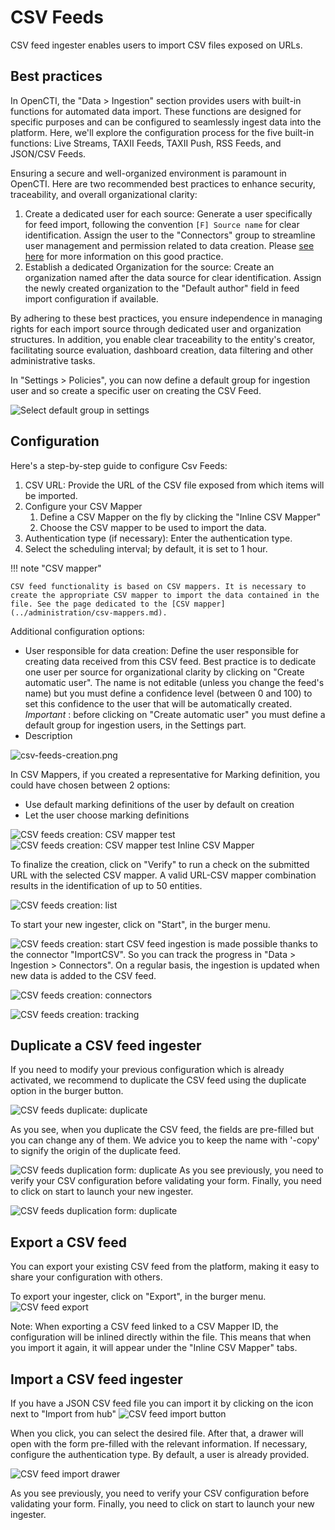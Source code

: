 # CSV Feeds

CSV feed ingester enables users to import CSV files exposed on URLs.

<a id="best-practices-section"></a>
## Best practices

In OpenCTI, the "Data > Ingestion" section provides users with built-in functions for automated data import. These functions are designed for specific purposes and can be configured to seamlessly ingest data into the platform. Here, we'll explore the configuration process for the five built-in functions: Live Streams, TAXII Feeds, TAXII Push, RSS Feeds, and JSON/CSV Feeds.

Ensuring a secure and well-organized environment is paramount in OpenCTI. Here are two recommended best practices to enhance security, traceability, and overall organizational clarity:

1. Create a dedicated user for each source: Generate a user specifically for feed import, following the convention `[F] Source name` for clear identification. Assign the user to the "Connectors" group to streamline user management and permission related to data creation. Please [see here](../../deployment/connectors.md#connector-token-section) for more information on this good practice.
2. Establish a dedicated Organization for the source: Create an organization named after the data source for clear identification. Assign the newly created organization to the "Default author" field in feed import configuration if available.

By adhering to these best practices, you ensure independence in managing rights for each import source through dedicated user and organization structures. In addition, you enable clear traceability to the entity's creator, facilitating source evaluation, dashboard creation, data filtering and other administrative tasks.

In "Settings > Policies", you can now define a default group for ingestion user and so create a specific user on creating the CSV Feed.

![Select default group in settings](../assets/settings_default_group.png)

## Configuration

Here's a step-by-step guide to configure Csv Feeds:

1. CSV URL: Provide the URL of the CSV file exposed from which items will be imported.
2. Configure your CSV Mapper
   1. Define a CSV Mapper on the fly by clicking the "Inline CSV Mapper"
   2. Choose the CSV mapper to be used to import the data.
3. Authentication type (if necessary): Enter the authentication type.
4. Select the scheduling interval; by default, it is set to 1 hour.

!!! note "CSV mapper"

    CSV feed functionality is based on CSV mappers. It is necessary to create the appropriate CSV mapper to import the data contained in the file. See the page dedicated to the [CSV mapper](../administration/csv-mappers.md).

Additional configuration options:

- User responsible for data creation: Define the user responsible for creating data received from this CSV feed. Best practice is to dedicate one user per source for organizational clarity by clicking on "Create automatic user". The name is not editable (unless you change the feed's name) but you must define a confidence level (between 0 and 100) to set this confidence to the user that will be automatically created. _Important_ : before clicking on "Create automatic user" you must define a default group for ingestion users, in the Settings part.
- Description

![csv-feeds-creation.png](../assets/csv-feeds-creation.png)

In CSV Mappers, if you created a representative for Marking definition, you could have chosen between 2 options:

- Use default marking definitions of the user by default on creation
- Let the user choose marking definitions

![CSV feeds creation: CSV mapper test](../assets/csv-feeds-create-after-test.png)
![CSV feeds creation: CSV mapper test Inline CSV Mapper](../assets/csv-feeds-create-inline-mappers.png)

To finalize the creation, click on "Verify" to run a check on the submitted URL with the selected CSV mapper. A valid URL-CSV mapper combination results in the identification of up to 50 entities.


![CSV feeds creation: list](../assets/csv-feeds-creation-list.png)

To start your new ingester, click on "Start", in the burger menu.

![CSV feeds creation: start](../assets/csv-feeds-creation-start.png)
CSV feed ingestion is made possible thanks to the connector "ImportCSV". So you can track the progress in "Data > Ingestion > Connectors". On a regular basis, the ingestion is updated when new data is added to the CSV feed.

![CSV feeds creation: connectors](../assets/csv-feeds-connectors.png)

![CSV feeds creation: tracking](../assets/csv-feeds-importCSV-connector-tracking.png)

## Duplicate a CSV feed ingester

If you need to modify your previous configuration which is already activated, we recommend to duplicate the CSV feed using the duplicate option in the burger button.

![CSV feeds duplicate: duplicate](../assets/csv-feeds-burger-button.png)

As you see, when you duplicate the CSV feed, the fields are pre-filled but you can change any of them. We advice you to keep the name with '-copy' to signify the origin of the duplicate feed.

![CSV feeds duplication form: duplicate](../assets/csv-feeds-duplicate.png)
As you see previously, you need to verify your CSV configuration before validating your form. Finally, you need to click on start to launch your new ingester.

![CSV feeds duplication form: duplicate](../assets/feeds-start-duplicate.png)

## Export a CSV feed

You can export your existing CSV feed from the platform, making it easy to share your configuration with others.

To export your ingester, click on "Export", in the burger menu.
![CSV feed export](../assets/csv-feeds-export.png)

Note: When exporting a CSV feed linked to a CSV Mapper ID, the configuration will be inlined directly within the file. This means that when you import it again, it will appear under the "Inline CSV Mapper" tabs.

## Import a CSV feed ingester

If you have a JSON CSV feed file you can import it by clicking on the icon next to "Import from hub"
![CSV feed import button](../assets/csv-feeds-import-icon.png)

When you click, you can select the desired file. After that, a drawer will open with the form pre-filled with the relevant information.
If necessary, configure the authentication type. By default, a user is already provided.

![CSV feed import drawer](../assets/csv-feeds-import.png)

As you see previously, you need to verify your CSV configuration before validating your form. Finally, you need to click on start to launch your new ingester.
